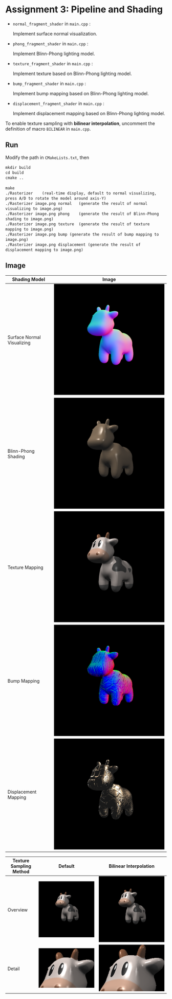 # Assignment 3: Pipeline and Shading

* `normal_fragment_shader` in `main.cpp` :

  Implement surface normal visualization.
  
* `phong_fragment_shader` in `main.cpp` :

  Implement Blinn-Phong lighting model.
  
* `texture_fragment_shader` in `main.cpp` :

  Implement texture based on Blinn-Phong lighting model.
  
* `bump_fragment_shader` in `main.cpp` :

  Implement bump mapping based on Blinn-Phong lighting model.

* `displacement_fragment_shader` in `main.cpp` :

  Implement displacement mapping based on Blinn-Phong lighting model.



To enable texture sampling with **bilinear interpolation**, uncomment the definition of macro `BILINEAR` in `main.cpp`.



## Run

Modify the path in `CMakeLists.txt`, then

```shell
mkdir build
cd build
cmake ..

make
./Rasterizer	(real-time display, default to normal visualizing, press A/D to rotate the model around axis-Y)
./Rasterizer image.png normal	(generate the result of normal visualizing to image.png)
./Rasterizer image.png phong	(generate the result of Blinn-Phong shading to image.png)
./Rasterizer image.png texture	(generate the result of texture mapping to image.png)
./Rasterizer image.png bump	(generate the result of bump mapping to image.png)
./Rasterizer image.png displacement	(generate the result of displacement mapping to image.png)
```



## Image

| Shading Model              | Image                                                 |
| -------------------------- | ----------------------------------------------------- |
| Surface Normal Visualizing | ![output_normal](image/output_normal.png)             |
| Blinn-Phong Shading        | ![output_blinn_phong](image/output_blinn_phong.png)   |
| Texture Mapping            | ![output_texture](image/output_texture.png)           |
| Bump Mapping               | ![output_bump](image/output_bump.png)                 |
| Displacement Mapping       | ![output_displacement](image/output_displacement.png) |



| Texture Sampling Method | Default                                                   | Bilinear Interpolation                                       |
| ----------------------- | --------------------------------------------------------- | ------------------------------------------------------------ |
| Overview                | ![output_texture](image/output_texture.png)               | ![output_texture_bilinear](image/output_texture_bilinear.png) |
| Detail                  | ![output_texture_detail](image/output_texture_detail.png) | ![output_texture_bilinear_detail](image/output_texture_bilinear_detail.png) |

